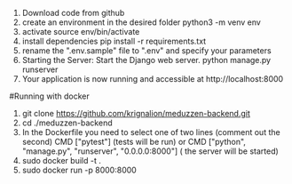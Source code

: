 1. Download code from github
2. create an environment in the desired folder
  python3 -m venv env
3. activate
  source env/bin/activate
4. install dependencies 
  pip install -r requirements.txt
6. rename the ".env.sample" file to ".env" and specify your parameters
7. Starting the Server: Start the Django web server.
  python manage.py runserver
8. Your application is now running and accessible at http://localhost:8000

#Running with docker

1. git clone https://github.com/krignalion/meduzzen-backend.git
2. cd ./meduzzen-backend 
3. In the Dockerfile you need to select one of two lines (comment out the second)
CMD ["pytest"] (tests will be run) or
CMD ["python", "manage.py", "runserver", "0.0.0.0:8000"] ( the server will be started)
4. sudo docker build -t <name> .
5. sudo docker run -p 8000:8000 <name>


